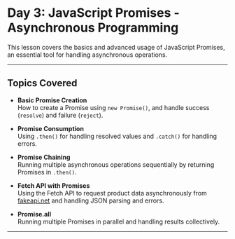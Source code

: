# Day 3: JavaScript Promises - Asynchronous Programming

This lesson covers the basics and advanced usage of JavaScript Promises, an essential tool for handling asynchronous operations.

---

## Topics Covered

- **Basic Promise Creation**  
  How to create a Promise using `new Promise()`, and handle success (`resolve`) and failure (`reject`).

- **Promise Consumption**  
  Using `.then()` for handling resolved values and `.catch()` for handling errors.

- **Promise Chaining**  
  Running multiple asynchronous operations sequentially by returning Promises in `.then()`.

- **Fetch API with Promises**  
  Using the Fetch API to request product data asynchronously from [fakeapi.net](https://fakeapi.net/products) and handling JSON parsing and errors.

- **Promise.all**  
  Running multiple Promises in parallel and handling results collectively.

---
